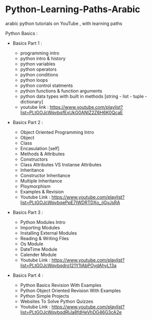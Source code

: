 # Python-Learning-Paths-Arabic
arabic python tutorials on YouTube , with learning paths 

Python Basics :
  - Basics Part 1  :
      - programming intro 
      - python intro & history 
      - python variables
      - python operators 
      - python conditions 
      - python loops
      - python control statments 
      - python functions & function arguments 
      - python data types with built in methods [string - list - tuple - dictionary]
      - youtube link : https://www.youtube.com/playlist?list=PLtGOJcWqvbqfExUkG0ANIZ2Z6H6K0QcaE

  - Basics Part 2 : 
      - Object Oriented Programming Intro
      - Object
      - Class 
      - Encasulation [self]
      - Methods & Attributes 
      - Constructors 
      - Class Attributes VS Instanse Attributes 
      - Inheritance
      - Constructor Inheritance 
      - Multiple Inheritance
      - Ploymorphism 
      - Examples & Revision 
      - Youtube Link : https://www.youtube.com/playlist?list=PLtGOJcWqvbqePpE7IWDRTDXo_jjGvJsRA
      
   - Basics Part 3 :
      - Python Modules Intro
      - Importing Modules 
      - Installing External Modules
      - Reading & Writing Files
      - Os Module
      - DateTime Module
      - Calender Module 
      - Youtube Link : https://www.youtube.com/playlist?list=PLtGOJcWqvbqdro121Y1IAbPOydAhyL13a
      
   - Basics Part 4 : 
      - Python Basics Revision With Examples
      - Python Object Oriented Revision With Examples 
      - Python Simple Projects 
      - Websites To Solve Python Quizzes 
      - Youtube Link : https://www.youtube.com/playlist?list=PLtGOJcWqvbqdRIJa8fdHeVhDG46G3cA2e
      
      
      
      
      
      
      
      
      
      
      
      
